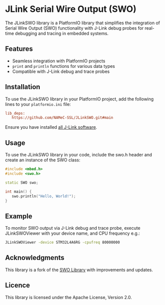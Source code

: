 # JLink Serial Wire Output (SWO)

The JLinkSWO library is a PlatformIO library that simplifies the integration of Serial Wire Output (SWO) functionality with J-Link debug probes for real-time debugging and tracing in embedded systems.

## Features

- Seamless integration with PlatformIO projects
- `print` and `println` functions for various data types
- Compatible with J-Link debug and trace probes

## Installation

To use the JLinkSWO library in your PlatformIO project, add the following lines to your `platformio.ini` file:

```.ini
lib_deps:
   https://github.com/NAMeC-SSL/JLinkSWO.git#main
```

Ensure you have installed [all J-Link software](https://www.segger.com/downloads/jlink/).

## Usage

To use the JLinkSWO library in your code, include the swo.h header and create an instance of the SWO class:

```cpp
#include <mbed.h>
#include <swo.h>

static SWO swo;

int main() {
   swo.println("Hello, World!");
}
```

## Example

To monitor SWO output via J-Link debug and trace probe, execute JLinkSWOViewer with your device name, and CPU frequency e.g.:

```bash
JLinkSWOViewer -device STM32L4A6RG -cpufreq 80000000
```

## Acknowledgments

This library is a fork of the [SWO Library](https://gitlab.com/catie_6tron/swo) with improvements and updates.

## Licence

This library is licensed under the Apache License, Version 2.0.
